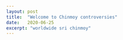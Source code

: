 ```yaml
---
layout: post
title:  "Welcome to Chinmoy controversies"
date:   2020-06-25
excerpt: "worldwide sri chinmoy"
---
```

